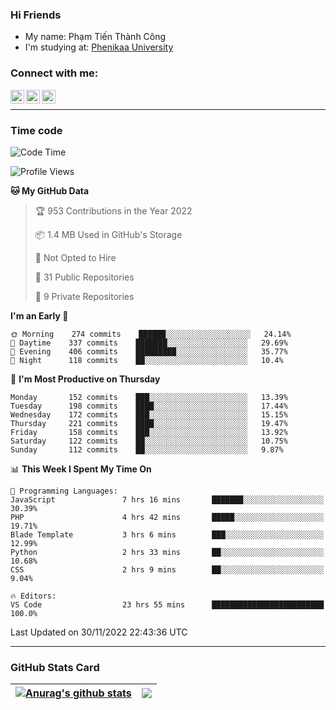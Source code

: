 ### Hi Friends

- My name: Phạm Tiến Thành Công
- I'm studying at: [Phenikaa University]


### Connect with me:
[<img align="left" alt="PhamTienThanhCong | Facebook" width="22px" src="https://upload.wikimedia.org/wikipedia/commons/thumb/1/16/Facebook-icon-1.png/640px-Facebook-icon-1.png" />][facebook]
[<img align="left" alt="PhamTienThanhCong | Zalo" width="22px" src="https://www.anphatpc.com.vn/template/anphat_2020v2/images/icon-zalo.jpg" />][zalo]
[<img align="left" alt="PhamTienThanhCong | LinkedIn" width="22px" src="https://cdn3.iconfinder.com/data/icons/inficons/512/linkedin.png" />][linkedin]

<br />

---

### Time code

<!--START_SECTION:waka-->
![Code Time](http://img.shields.io/badge/Code%20Time-774%20hrs%2031%20mins-blue)

![Profile Views](http://img.shields.io/badge/Profile%20Views-15-blue)

**🐱 My GitHub Data** 

> 🏆 953 Contributions in the Year 2022
 > 
> 📦 1.4 MB Used in GitHub's Storage 
 > 
> 🚫 Not Opted to Hire
 > 
> 📜 31 Public Repositories 
 > 
> 🔑 9 Private Repositories  
 > 
**I'm an Early 🐤** 

```text
🌞 Morning    274 commits    ██████░░░░░░░░░░░░░░░░░░░   24.14% 
🌆 Daytime    337 commits    ███████░░░░░░░░░░░░░░░░░░   29.69% 
🌃 Evening    406 commits    █████████░░░░░░░░░░░░░░░░   35.77% 
🌙 Night      118 commits    ██░░░░░░░░░░░░░░░░░░░░░░░   10.4%

```
📅 **I'm Most Productive on Thursday** 

```text
Monday       152 commits    ███░░░░░░░░░░░░░░░░░░░░░░   13.39% 
Tuesday      198 commits    ████░░░░░░░░░░░░░░░░░░░░░   17.44% 
Wednesday    172 commits    ███░░░░░░░░░░░░░░░░░░░░░░   15.15% 
Thursday     221 commits    ████░░░░░░░░░░░░░░░░░░░░░   19.47% 
Friday       158 commits    ███░░░░░░░░░░░░░░░░░░░░░░   13.92% 
Saturday     122 commits    ██░░░░░░░░░░░░░░░░░░░░░░░   10.75% 
Sunday       112 commits    ██░░░░░░░░░░░░░░░░░░░░░░░   9.87%

```


📊 **This Week I Spent My Time On** 

```text
💬 Programming Languages: 
JavaScript               7 hrs 16 mins       ███████░░░░░░░░░░░░░░░░░░   30.39% 
PHP                      4 hrs 42 mins       █████░░░░░░░░░░░░░░░░░░░░   19.71% 
Blade Template           3 hrs 6 mins        ███░░░░░░░░░░░░░░░░░░░░░░   12.99% 
Python                   2 hrs 33 mins       ██░░░░░░░░░░░░░░░░░░░░░░░   10.68% 
CSS                      2 hrs 9 mins        ██░░░░░░░░░░░░░░░░░░░░░░░   9.04%

🔥 Editors: 
VS Code                  23 hrs 55 mins      █████████████████████████   100.0%

```


 Last Updated on 30/11/2022 22:43:36 UTC
<!--END_SECTION:waka-->

---

### GitHub Stats Card

| <a href="https://github.com/phamtienthanhcong"><img align="center" src="https://github-readme-stats.vercel.app/api?username=PhamTienThanhCong&show_icons=true&include_all_commits=true&theme=buefy&hide_border=true&theme=ocean_dark" alt="Anurag's github stats" /></a> | <a href="https://github.com/phamtienthanhcong"><img align="center" src="https://github-readme-stats.vercel.app/api/top-langs/?username=PhamTienThanhCong&layout=compact&theme=buefy&hide_border=true&theme=ocean_dark" /></a> |
| ------------- | ------------- |

[Phenikaa University]: https://phenikaa-uni.edu.vn/vi
[facebook]: https://www.facebook.com/phamtienthanhcong
[linkedin]: https://linkedin.com/in/phamtienthanhcong
[zalo]: https://zalo.me/0396396332
[tiktok]: https://www.tiktok.com/@phamtienthanhcong
[web]: https://github.com/PhamTienThanhCong/web_dev
[min project]: https://github.com/PhamTienThanhCong/Project-Of-Web
[c and cpp]: https://github.com/PhamTienThanhCong/Code_C_and_Cpro
[python]: https://github.com/PhamTienThanhCong/Python_beginer
